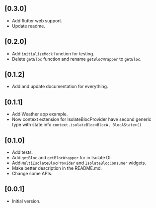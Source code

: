 ## [0.3.0]
 - Add flutter web support.
 - Update readme.

## [0.2.0]
 - Add `initializeMock` function for testing.
 - Delete `getBloc` function and rename `getBlocWrapper` to `getBloc`. 

## [0.1.2] 
 - Add and update documentation for everything.

## [0.1.1]
 - Add Weather app example.
 - Now context extension for IsolateBlocProvider have second generic type with state 
    info `context.isolateBloc<BlocA, BlocAState>()`

## [0.1.0] 
- Add tests.  
- Add `getBloc` and `getBlocWrapper` for in Isolate DI.
- Add `MultiIsolateBlocProvider` and `IsolateBlocConsumer` widgets.
- Make better description in the README.md.
- Change some APIs.

## [0.0.1] 
- Initial version.
